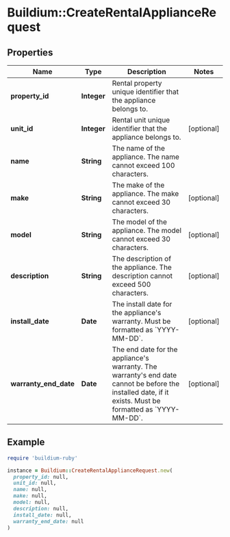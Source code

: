 # Buildium::CreateRentalApplianceRequest

## Properties

| Name | Type | Description | Notes |
| ---- | ---- | ----------- | ----- |
| **property_id** | **Integer** | Rental property unique identifier that the appliance belongs to. |  |
| **unit_id** | **Integer** | Rental unit unique identifier that the appliance belongs to. | [optional] |
| **name** | **String** | The name of the appliance. The name cannot exceed 100 characters. |  |
| **make** | **String** | The make of the appliance. The make cannot exceed 30 characters. | [optional] |
| **model** | **String** | The model of the appliance. The model cannot exceed 30 characters. | [optional] |
| **description** | **String** | The description of the appliance. The description cannot exceed 500 characters. | [optional] |
| **install_date** | **Date** | The install date for the appliance&#39;s warranty. Must be formatted as &#x60;YYYY-MM-DD&#x60;. | [optional] |
| **warranty_end_date** | **Date** | The end date for the appliance&#39;s warranty. The warranty&#39;s end date cannot be before the installed date, if it exists. Must be formatted as &#x60;YYYY-MM-DD&#x60;. | [optional] |

## Example

```ruby
require 'buildium-ruby'

instance = Buildium::CreateRentalApplianceRequest.new(
  property_id: null,
  unit_id: null,
  name: null,
  make: null,
  model: null,
  description: null,
  install_date: null,
  warranty_end_date: null
)
```


